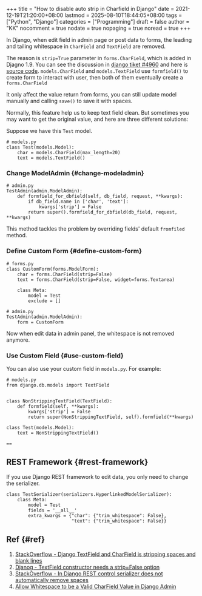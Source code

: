 +++
title = "How to disable auto strip in Charfield in Django"
date = 2021-12-19T21:20:00+08:00
lastmod = 2025-08-10T18:44:05+08:00
tags = ["Python", "Django"]
categories = ["Programming"]
draft = false
author = "KK"
nocomment = true
nodate = true
nopaging = true
noread = true
+++

In Django, when edit field in admin page or post data to forms, the leading and tailing whitespace in `CharField` and `TextField` are removed.

The reason is `strip=True` parameter in `forms.CharField`, which is added in Djagno 1.9. You can see the discussion in [django tiket #4960](https://code.djangoproject.com/ticket/4960) and here is [source code](https://github.com/django/django/blob/4ce59f602ed28320caf3035212cb4d1c5430da2b/django/forms/fields.py#L211). `models.CharField` and `models.TextField` use `formfield()` to create form to interact with user, then both of them eventually create a `forms.CharField`

It only affect the value return from forms, you can still update model manually and calling `save()` to save it with spaces.

Normally, this feature help us to keep text field clean. But sometimes you may want to get the original value, and here are three different solutions:

Suppose we have this `Test` model.

```python3
# models.py
class Test(models.Model):
    char = models.CharField(max_length=20)
    text = models.TextField()
```


### Change ModelAdmin {#change-modeladmin}

```python3
# admin.py
TestAdmin(admin.ModelAdmin):
    def formfield_for_dbfield(self, db_field, request, **kwargs):
        if db_field.name in ['char', 'text']:
            kwargs['strip'] = False
        return super().formfield_for_dbfield(db_field, request, **kwargs)
```

This method tackles the problem by overriding fields' default `fromfiled` method.


### Define Custom Form {#define-custom-form}

```python3
# forms.py
class CustomForm(forms.ModelForm):
    char = forms.CharField(strip=False)
    text = forms.CharField(strip=False, widget=forms.Textarea)

    class Meta:
        model = Test
        exclude = []

# admin.py
TestAdmin(admin.ModelAdmin):
    form = CustomForm
```

Now when edit data in admin panel, the whitespace is not removed anymore.


### Use Custom Field {#use-custom-field}

You can also use your custom field in `models.py`. For example:

```python3
# models.py
from django.db.models import TextField


class NonStrippingTextField(TextField):
    def formfield(self, **kwargs):
        kwargs['strip'] = False
        return super(NonStrippingTextField, self).formfield(**kwargs)

class Test(models.Model):
    text = NonStrippingTextField()
```

`==`


## REST Framework {#rest-framework}

If you use Django REST framework to edit data, you only need to change the serializer.

```python3
class TestSerializer(serializers.HyperlinkedModelSerializer):
    class Meta:
        model = Test
        fields = '__all__'
        extra_kwargs = {"char": {"trim_whitespace": False},
                        "text": {"trim_whitespace": False}}
```


## Ref {#ref}

1.  [StackOverflow - Django TextField and CharField is stripping spaces and blank lines](https://stackoverflow.com/questions/38995764/django-textfield-and-charfield-is-stripping-spaces-and-blank-lines)
2.  [Djanog - TextField constructor needs a strip=False option](https://code.djangoproject.com/ticket/30077)
3.  [StackOverflow - In Django REST control serializer does not automatically remove spaces](https://stackoverflow.com/questions/50019009/in-django-rest-control-serializer-does-not-automatically-remove-spaces)
4.  [Allow Whitespace to be a Valid CharField Value in Django Admin](https://www.aaronoellis.com/articles/allow-whitespace-to-be-a-valid-charfield-value-in-django-admin)
